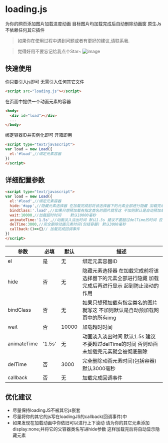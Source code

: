 # loading.js
为你的网页添加图片加载进度动画 目标图片均加载完成后自动删除动画窗
原生Js 不依赖任何其它插件
> 如果你在使用过程中遇到问题或者有更好的建议,请联系我.

> 觉得好用不要忘记给我点个Star~
![image](https://user-images.githubusercontent.com/37569121/117770442-7f2d8f80-b267-11eb-95fb-9652a84e55de.png)
## 快速使用
你只要引入js即可 无需引入任何其它文件
```html
<script src="loading.js"></script>
```
在页面中提供一个动画元素的容器
```html
<body>
  <div id="load"></div>
  ...
</body>
```
绑定容器ID并实例化即可 开箱即用
```html
<script type="text/javascript">
var load = new Load({
  el:'#load',//绑定元素容器
})
</script>
```
## 详细配置参数
```html
<script type="text/javascript">
var load = new Load({
  el:'#load',//绑定元素容器
  hide:'#app',//隐藏元素选择器 在加载完成前将该选择器下的元素全部进行隐藏 加载完成后再进行显示 起到防止滚动的作用
  bindClass:'.load',//如果只想预加载有指定类名的图片就写这 不加则默认是自动预加载网页中的所有img
  wait:10000,//加载超时时间	 默认10000毫秒
  animateTime:'1.5s',//动画淡入淡出时间 默认1.5s 建议不要超过delTime的时间 否则动画未加载完元素就会被彻底删除
  delTime:3000,//完全删除动画元素时间(包括容器) 默认3000毫秒
  callback:()=>{}// 加载完成回调事件
})
</script>
```
 参数 | 必填 | 默认 | 描述
------------- | ------------- | ------------- | -------------
el  | 是 | 无 | 绑定元素容器ID
hide  | 否 | 无 | 隐藏元素选择器 在加载完成前将该选择器下的元素全部进行隐藏 加载完成后再进行显示 起到防止滚动的作用
bindClass  | 否 | 无 | 如果只想预加载有指定类名的图片就写这 不加则默认是自动预加载网页中的所有img
wait  | 否 | 10000 | 加载超时时间
animateTime  | '1.5s' | 无 | 动画淡入淡出时间 默认1.5s 建议不要超过delTime的时间 否则动画未加载完元素就会被彻底删除
delTime  | 否 | 3000 | 完全删除动画元素时间(包括容器) 默认3000毫秒
callback  | 否 | 无 | 加载完成回调事件

## 优化建议

- 尽量保持loadingJS不被其它js嵌套
- 尽量将你的其它的js写在loadingJS的callback(回调事件)中
- 如果发现在加载动画中你依旧可以进行上下滚动 请为你的其它元素添加display:none;并将它的父容器类名写进hide参数 这样加载完后将自动显示隐藏元素
